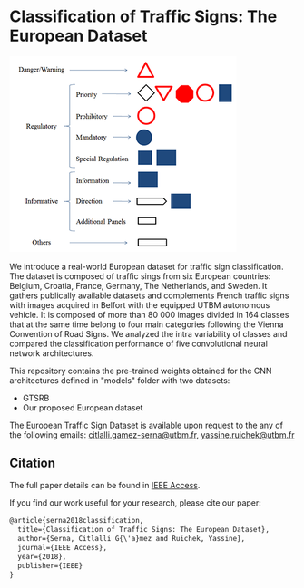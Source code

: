 # Classification of Traffic Signs: The European Dataset
![picture](Images/categories_small.png)

We introduce a real-world European dataset for traffic sign classification. The dataset is composed of traffic sings from six European countries: Belgium, Croatia, France, Germany, The Netherlands, and Sweden. It gathers publically available datasets and complements French traffic signs with images acquired in Belfort with the equipped UTBM autonomous vehicle. It is composed of more than 80 000 images divided in 164 classes that at the same time belong to four main categories following the Vienna Convention of Road Signs. We analyzed the intra variability of classes and compared the classification performance of five convolutional neural network architectures.

This repository contains the pre-trained weights obtained for the CNN architectures defined in "models" folder with two datasets:
- GTSRB 
- Our proposed European dataset

The European Traffic Sign Dataset is available upon request to the any of the following emails: citlalli.gamez-serna@utbm.fr, yassine.ruichek@utbm.fr



## Citation

The full paper details can be found in [IEEE Access](https://ieeexplore.ieee.org/abstract/document/8558481).

If you find our work useful for your research, please cite our paper:
```
@article{serna2018classification,
  title={Classification of Traffic Signs: The European Dataset},
  author={Serna, Citlalli G{\'a}mez and Ruichek, Yassine},
  journal={IEEE Access},
  year={2018},
  publisher={IEEE}
}
```
